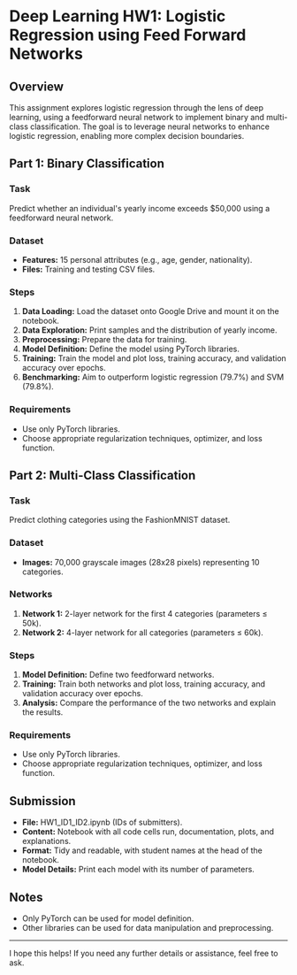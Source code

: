 # Deep Learning HW1: Logistic Regression using Feed Forward Networks

## Overview
This assignment explores logistic regression through the lens of deep learning, using a feedforward neural network to implement binary and multi-class classification. The goal is to leverage neural networks to enhance logistic regression, enabling more complex decision boundaries.

## Part 1: Binary Classification
### Task
Predict whether an individual's yearly income exceeds $50,000 using a feedforward neural network.

### Dataset
- **Features:** 15 personal attributes (e.g., age, gender, nationality).
- **Files:** Training and testing CSV files.

### Steps
1. **Data Loading:** Load the dataset onto Google Drive and mount it on the notebook.
2. **Data Exploration:** Print samples and the distribution of yearly income.
3. **Preprocessing:** Prepare the data for training.
4. **Model Definition:** Define the model using PyTorch libraries.
5. **Training:** Train the model and plot loss, training accuracy, and validation accuracy over epochs.
6. **Benchmarking:** Aim to outperform logistic regression (79.7%) and SVM (79.8%).

### Requirements
- Use only PyTorch libraries.
- Choose appropriate regularization techniques, optimizer, and loss function.

## Part 2: Multi-Class Classification
### Task
Predict clothing categories using the FashionMNIST dataset.

### Dataset
- **Images:** 70,000 grayscale images (28x28 pixels) representing 10 categories.

### Networks
1. **Network 1:** 2-layer network for the first 4 categories (parameters ≤ 50k).
2. **Network 2:** 4-layer network for all categories (parameters ≤ 60k).

### Steps
1. **Model Definition:** Define two feedforward networks.
2. **Training:** Train both networks and plot loss, training accuracy, and validation accuracy over epochs.
3. **Analysis:** Compare the performance of the two networks and explain the results.

### Requirements
- Use only PyTorch libraries.
- Choose appropriate regularization techniques, optimizer, and loss function.

## Submission
- **File:** HW1_ID1_ID2.ipynb (IDs of submitters).
- **Content:** Notebook with all code cells run, documentation, plots, and explanations.
- **Format:** Tidy and readable, with student names at the head of the notebook.
- **Model Details:** Print each model with its number of parameters.

## Notes
- Only PyTorch can be used for model definition.
- Other libraries can be used for data manipulation and preprocessing.

---

I hope this helps! If you need any further details or assistance, feel free to ask.
